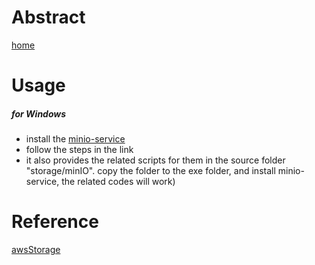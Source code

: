 # Abstract
[home](https://docs.min.io/docs/minio-docker-quickstart-guide.html)

# Usage

##### for Windows
* install the [minio-service](https://github.com/minio/minio-service/tree/master/windows)  
* follow the steps in the link  
* it also provides the related scripts for them in the source folder "storage/minIO". copy the folder to the exe folder, and install minio-service, the related codes will work)

# Reference
[awsStorage](awsStorage.md)  
